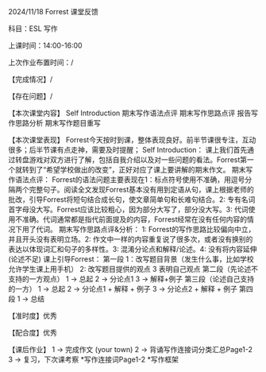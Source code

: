 2024/11/18 Forrest 课堂反馈

科目：ESL 写作

上课时间：14:00-16:00

上次作业布置时间：/

【完成情况】/

【存在问题】/

【本次课堂内容】
Self Introduction
期末写作语法点评
期末写作思路点评
报告写作思路分析
期末写作题目重写

【本次课堂表现】
Forrest今天按时到课，整体表现良好。前半节课很专注，互动很多；后半节课有点走神，需要及时提醒；
Self Introduction：
课上我们首先通过转盘游戏对双方进行了解，包括自我介绍以及对一些问题的看法。Forrest第一个就转到了“希望学校做出的改变”，正好对应了课上要讲解的期末作文。
期末写作语法点评：
Forrest的语法问题主要表现在1：标点符号使用不准确，用逗号分隔两个完整句子。阅读全文发现Forrest基本没有用到定语从句，课上根据老师的批改，引导Forrest将短句结合成长句，使文章简单句和长难句结合。2: 专有名词首字母没大写。Forrest应该比较粗心，因为部分大写了，部分没大写。3: 代词使用不准确。代词通常都是指代前面提及的内容，Forrest经常在没有任何内容的情况下用了代词。
期末写作思路点评&分析：
1: Forrest的写作思路比较偏向中立，并且开头没有表明立场。2: 作文中一样的内容重复说了很多次，或者没有换别的表达以体现词汇和句子的多样性。3: 混淆分论点和解释/论述。4: 没有将内容延伸(论述不足)
课上引导Forrest：
第一段
1：改写题目背景（发生什么事，比如学校允许学生课上用手机）
2: 改写题目提供的观点
3 表明自己观点
第二段（先论述不支持的一方观点）
1 -> 总起
2 -> 分论点1
3 -> 解释+例子
第三段（论述自己支持的一方）
1 -> 总起
2 -> 分论点1 + 解释 + 例子
3 -> 分论点2 + 解释 + 例子
第四段
1 -> 总结

【准时度】优秀

【配合度】优秀

【课后作业】
1 -> 完成作文 (your town)
2 -> 背诵写作连接词分类汇总Page1-2
3 -> 复习，下次课考察
*写作连接词Page1-2
*写作框架
